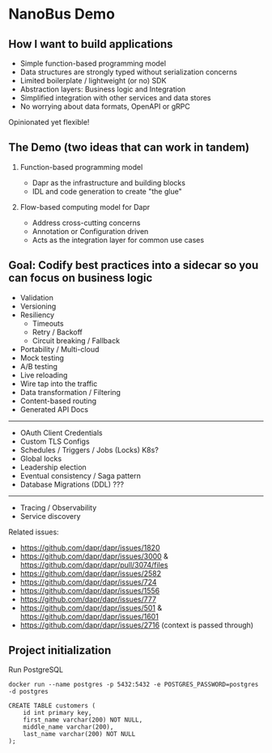 # NanoBus Demo

## How I want to build applications

- Simple function-based programming model
- Data structures are strongly typed without serialization concerns
- Limited boilerplate / lightweight (or no) SDK
- Abstraction layers: Business logic and Integration
- Simplified integration with other services and data stores
- No worrying about data formats, OpenAPI or gRPC

Opinionated yet flexible!


## The Demo (two ideas that can work in tandem)

1) Function-based programming model
    - Dapr as the infrastructure and building blocks
    - IDL and code generation to create "the glue"

2) Flow-based computing model for Dapr
    - Address cross-cutting concerns
    - Annotation or Configuration driven
    - Acts as the integration layer for common use cases


## Goal: Codify best practices into a sidecar so you can focus on business logic

- Validation
- Versioning
- Resiliency
  - Timeouts
  - Retry / Backoff
  - Circuit breaking / Fallback
- Portability / Multi-cloud
- Mock testing
- A/B testing
- Live reloading
- Wire tap into the traffic
- Data transformation / Filtering
- Content-based routing
- Generated API Docs
---------------------------------------
- OAuth Client Credentials
- Custom TLS Configs
- Schedules / Triggers / Jobs (Locks) K8s?
- Global locks
- Leadership election
- Eventual consistency / Saga pattern
- Database Migrations (DDL) ???
---------------------------------------
- Tracing / Observability
- Service discovery

Related issues:
* https://github.com/dapr/dapr/issues/1820
* https://github.com/dapr/dapr/issues/3000 & https://github.com/dapr/dapr/pull/3074/files
* https://github.com/dapr/dapr/issues/2582
* https://github.com/dapr/dapr/issues/724
* https://github.com/dapr/dapr/issues/1556
* https://github.com/dapr/dapr/issues/777
* https://github.com/dapr/dapr/issues/501 & https://github.com/dapr/dapr/issues/1601
* https://github.com/dapr/dapr/issues/2716 (context is passed through)

## Project initialization

Run PostgreSQL

```shell
docker run --name postgres -p 5432:5432 -e POSTGRES_PASSWORD=postgres -d postgres

CREATE TABLE customers (
	id int primary key,
	first_name varchar(200) NOT NULL,
	middle_name varchar(200),
	last_name varchar(200) NOT NULL
);
```
